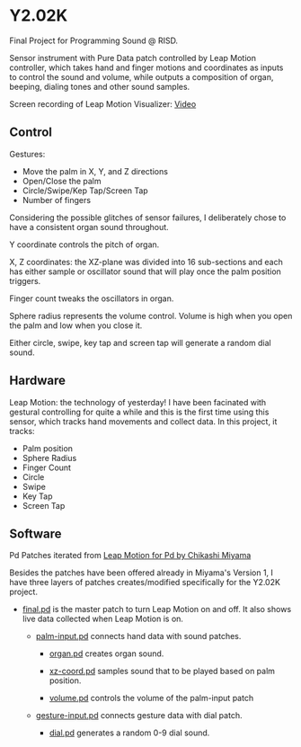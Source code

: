 # Y2.02K
Final Project for Programming Sound @ RISD. 

Sensor instrument with Pure Data patch controlled by Leap Motion controller, which takes hand and finger motions and coordinates as inputs to control the sound and volume, while outputs a composition of organ, beeping, dialing tones and other sound samples.

Screen recording of Leap Motion Visualizer: [Video](https://vimeo.com/490552963) 

## Control
Gestures:
* Move the palm in X, Y, and Z directions
* Open/Close the palm
* Circle/Swipe/Kep Tap/Screen Tap
* Number of fingers

Considering the possible glitches of sensor failures, I deliberately chose to have a consistent organ sound throughout.

Y coordinate controls the pitch of organ.

X, Z coordinates: the XZ-plane was divided into 16 sub-sections and each has either sample or oscillator sound that will play once the palm position triggers.

Finger count tweaks the oscillators in organ.

Sphere radius represents the volume control. Volume is high when you open the palm and low when you close it.

Either circle, swipe, key tap and screen tap will generate a random dial sound.

## Hardware
Leap Motion: the technology of yesterday!
I have been facinated with gestural controlling for quite a while and this is the first time using this sensor, which tracks hand movements and collect data. In this project, it tracks:
* Palm position
* Sphere Radius
* Finger Count
* Circle
* Swipe
* Key Tap
* Screen Tap

## Software
Pd Patches iterated from [Leap Motion for Pd by Chikashi Miyama](http://puredatajapan.info/?page_id=1514)

Besides the patches have been offered already in Miyama's Version 1, I have three layers of patches creates/modified specifically for the Y2.02K project.

* [final.pd](https://github.com/Belphe13/pd-tutorials/blob/master/final/final.pd) is the master patch to turn Leap Motion on and off. It also shows live data collected when Leap Motion is on.

    * [palm-input.pd](https://github.com/Belphe13/pd-tutorials/blob/master/final/palm-input.pd) connects hand data with sound patches.

        * [organ.pd](https://github.com/Belphe13/pd-tutorials/blob/master/final/organ.pd) creates organ sound.

        * [xz-coord.pd](https://github.com/Belphe13/pd-tutorials/blob/master/final/xz-coord.pd) samples sound that to be played based on palm position.

        * [volume.pd](https://github.com/Belphe13/pd-tutorials/blob/master/final/volume.pd) controls the volume of the palm-input patch    

    * [gesture-input.pd](https://github.com/Belphe13/pd-tutorials/blob/master/final/gesture-input.pd) connects gesture data with dial patch.

        * [dial.pd](https://github.com/Belphe13/pd-tutorials/blob/master/final/dial.pd) generates a random 0-9 dial sound.




